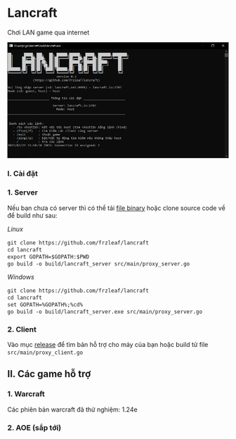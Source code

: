 # Lancraft

Chơi LAN game qua internet

![alt text](doc/client_screen1.JPG "Title")


### I. Cài đặt

### 1. Server

Nếu bạn chưa có server thì có thể tải [file binary](https://github.com/frzleaf/lancraft/releases)
hoặc clone source code về để build như sau:

*Linux*
```
git clone https://github.com/frzleaf/lancraft
cd lancraft
export GOPATH=$GOPATH:$PWD
go build -o build/lancraft_server src/main/proxy_server.go
```

*Windows*
```
git clone https://github.com/frzleaf/lancraft
cd lancraft
set GOPATH=%GOPATH%;%cd%
go build -o build/lancraft_server.exe src/main/proxy_server.go
```

### 2. Client

Vào mục [release](https://github.com/frzleaf/lancraft/releases) để tìm bản hỗ trợ cho máy của bạn
hoặc build từ file ```src/main/proxy_client.go```

## II. Các game hỗ trợ
### 1. Warcraft
Các phiên bản warcraft đã thử nghiệm: 1.24e
### 2. AOE (sắp tới)
